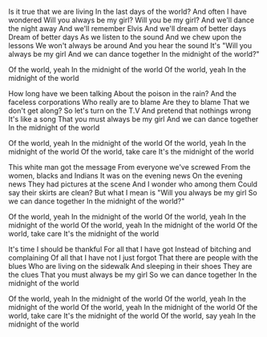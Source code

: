 Is it true that we are living
In the last days of the world?
And often I have wondered
Will you always be my girl?
Will you be my girl?
And we'll dance the night away
And we'll remember Elvis
And we'll dream of better days
Dream of better days
As we listen to the sound 
And we chew upon the lessons
We won't always be around 
And you hear the sound
It's "Will you always be my girl 
And we can dance together
In the midnight of the world?"

Of the world, yeah
In the midnight of the world
Of the world, yeah
In the midnight of the world

How long have we been talking
About the poison in the rain?
And the faceless corporations
Who really are to blame
Are they to blame
That we don't get along?
So let's turn on the T.V
And pretend that nothings wrong
It's like a song
That you must always be my girl 
And we can dance together
In the midnight of the world

Of the world, yeah
In the midnight of the world
Of the world, yeah
In the midnight of the world
Of the world, take care
It's the midnight of the world

This white man got the message
From everyone we've screwed
From the women, blacks and Indians
It was on the evening news
On the evening news
They had pictures at the scene
And I wonder who among them
Could say their skirts are clean?
But what I mean is
"Will you always be my girl
So we can dance together
In the midnight of the world?"

Of the world, yeah
In the midnight of the world
Of the world, yeah
In the midnight of the world
Of the world, yeah
In the midnight of the world
Of the world, take care
It's the midnight of the world

It's time I should be thankful
For all that I have got
Instead of bitching and complaining
Of all that I have not
I just forgot
That there are people with the blues
Who are living on the sidewalk
And sleeping in their shoes
They are the clues
That you must always be my girl
So we can dance together
In the midnight of the world

Of the world, yeah
In the midnight of the world
Of the world, yeah
In the midnight of the world
Of the world, yeah
In the midnight of the world
Of the world, take care
It's the midnight of the world
Of the world, say yeah
In the midnight of the world
